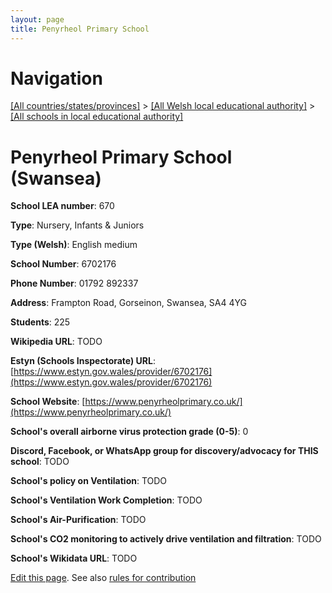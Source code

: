 ```yaml
---
layout: page
title: Penyrheol Primary School
---
```

# Navigation

[[All countries/states/provinces]](../../..) > [[All Welsh local educational authority]](../..) > [[All schools in local educational authority]](..)

# Penyrheol Primary School (Swansea)

**School LEA number**: 670

**Type**: Nursery, Infants & Juniors

**Type (Welsh)**: English medium

**School Number**: 6702176

**Phone Number**: 01792 892337

**Address**: Frampton Road, Gorseinon, Swansea, SA4 4YG

**Students**: 225

**Wikipedia URL**: TODO

**Estyn (Schools Inspectorate) URL**: [https://www.estyn.gov.wales/provider/6702176](https://www.estyn.gov.wales/provider/6702176)

**School Website**: [https://www.penyrheolprimary.co.uk/](https://www.penyrheolprimary.co.uk/)

**School's overall airborne virus protection grade (0-5)**: 0

**Discord, Facebook, or WhatsApp group for discovery/advocacy for THIS school**: TODO

**School's policy on Ventilation**: TODO

**School's Ventilation Work Completion**: TODO

**School's Air-Purification**: TODO

**School's CO2 monitoring to actively drive ventilation and filtration**: TODO

**School's Wikidata URL**: TODO




[Edit this page](https://github.com/VentilationProject/Wales/edit/prif/./Swansea/Penyrheol_Primary_School.md). See also [rules for contribution](../../../contribution-rules/)